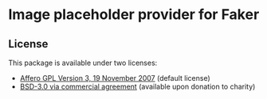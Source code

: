 # Image placeholder provider for Faker



## License

This package is available under two licenses:

- [Affero GPL Version 3, 19 November 2007](LICENSE-AGPL-3.0) (default license)
- [BSD-3.0 via commercial agreement](LICENSE-Commercial) (available upon donation to charity)
